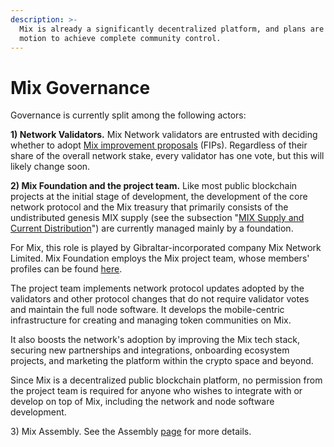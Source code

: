 ```yaml
---
description: >-
  Mix is already a significantly decentralized platform, and plans are in
  motion to achieve complete community control.
---
```


# Mix Governance

Governance is currently split among the following actors:

**1) Network Validators.** Mix Network validators are entrusted with deciding whether to adopt [Mix improvement proposals](https://docs.fuse.io/general/fips) (FIPs). Regardless of their share of the overall network stake, every validator has one vote, but this will likely change soon.

**2) Mix Foundation and the project team.** Like most public blockchain projects at the initial stage of development, the development of the core network protocol and the Mix treasury that primarily consists of the undistributed genesis MIX supply (see the subsection "[MIX Supply and Current Distribution](https://docs.fuse.io/general/fuse-token/fuse-supply-and-current-distribution)") are currently managed mainly by a foundation.

For Mix, this role is played by Gibraltar-incorporated company Mix Network Limited. Mix Foundation employs the Mix project team, whose members' profiles can be found [here](https://fuse.io/about).

The project team implements network protocol updates adopted by the validators and other protocol changes that do not require validator votes and maintain the full node software. It develops the mobile-centric infrastructure for creating and managing token communities on Mix.

It also boosts the network's adoption by improving the Mix tech stack, securing new partnerships and integrations, onboarding ecosystem projects, and marketing the platform within the crypto space and beyond.

Since Mix is a decentralized public blockchain platform, no permission from the project team is required for anyone who wishes to integrate with or develop on top of Mix, including the network and node software development.

3\) Mix Assembly. See the Assembly [page](https://docs.fuse.io/general/fuse-governance/fuse-assembly) for more details.
